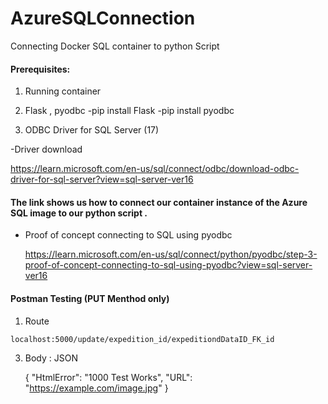 # AzureSQLConnection
Connecting Docker SQL container to python Script
#### Prerequisites: 
1. Running container

2.  Flask , pyodbc
  -pip install Flask
  -pip install pyodbc


3. ODBC Driver for SQL Server (17)
   
  -Driver download 
  
   https://learn.microsoft.com/en-us/sql/connect/odbc/download-odbc-driver-for-sql-server?view=sql-server-ver16
   
#### The link shows us how to connect our container instance of the Azure SQL image to our python script .
  - Proof of concept connecting to SQL using pyodbc
    
     https://learn.microsoft.com/en-us/sql/connect/python/pyodbc/step-3-proof-of-concept-connecting-to-sql-using-pyodbc?view=sql-server-ver16

    
#### Postman Testing (PUT Menthod only)
  1. Route


    localhost:5000/update/expedition_id/expeditiondDataID_FK_id

     
  3. Body : JSON

     
      { "HtmlError": "1000 Test Works", "URL": "https://example.com/image.jpg" }
